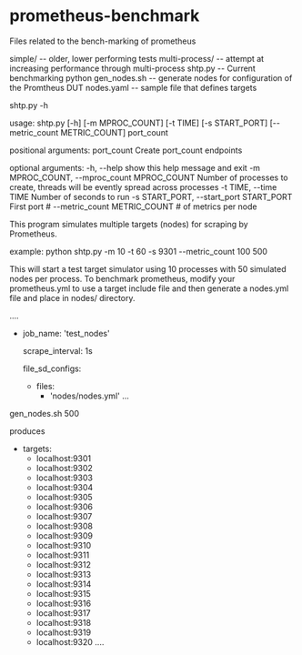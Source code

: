 # prometheus-benchmark
Files related to the bench-marking of prometheus

simple/ -- older, lower performing tests
multi-process/ -- attempt at increasing performance through multi-process
shtp.py -- Current benchmarking python
gen_nodes.sh -- generate nodes for configuration of the Promtheus DUT
nodes.yaml -- sample file that defines targets


shtp.py -h

usage: shtp.py [-h] [-m MPROC_COUNT] [-t TIME] [-s START_PORT]
               [--metric_count METRIC_COUNT]
               port_count

positional arguments:
  port_count            Create port_count endpoints

optional arguments:
  -h, --help            show this help message and exit
  -m MPROC_COUNT, --mproc_count MPROC_COUNT
                        Number of processes to create, threads will be evently
                        spread across processes
  -t TIME, --time TIME  Number of seconds to run
  -s START_PORT, --start_port START_PORT
                        First port #
  --metric_count METRIC_COUNT
                        # of metrics per node
 

 This program simulates multiple targets (nodes) for scraping by Prometheus.  

example:
   python shtp.py -m 10 -t 60 -s 9301 --metric_count 100 500

This will start a test target simulator using 10 processes with
50 simulated nodes per process.  To benchmark prometheus, modify
your prometheus.yml to use a target include file and then generate
a nodes.yml file and place in nodes/ directory.

....
  - job_name: 'test_nodes'

    scrape_interval: 1s

    file_sd_configs:
      - files:
        - 'nodes/nodes.yml'
...


gen_nodes.sh 500

produces 

- targets:
  - localhost:9301
  - localhost:9302
  - localhost:9303
  - localhost:9304
  - localhost:9305
  - localhost:9306
  - localhost:9307
  - localhost:9308
  - localhost:9309
  - localhost:9310
  - localhost:9311
  - localhost:9312
  - localhost:9313
  - localhost:9314
  - localhost:9315
  - localhost:9316
  - localhost:9317
  - localhost:9318
  - localhost:9319
  - localhost:9320
....




